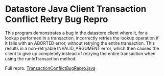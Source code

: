 # Datastore Java Client Transaction Conflict Retry Bug Repro

This program demonstrates a bug in the datastore client where it, for a lookup performed in a transaction,
incorrectly retries the lookup operation if it fails with an ABORTED error, without retrying the entire
transaction. This results in a non-retryable INVALID_ARGUMENT error, which then causes the client to give up
completely instead of retrying the entire transaction when using the runInTransaction method.

Full repro: [TransactionConflictBugRepro.java](https://github.com/danielnorberg/datastore-java-client-transaction-conflict-retry-bug-repro/blob/master/src/main/java/TransactionConflictBugRepro.java)